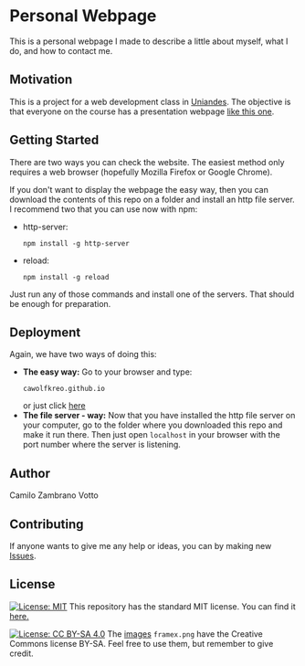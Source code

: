 # Personal Webpage
This is a personal webpage I made to describe a little about myself, what I do, and how to contact me.

## Motivation
This is a project for a web development class in [Uniandes](www.uniandes.edu.co). The objective is that everyone on the course has a presentation webpage [like this one](https://cawolfkreo.github.io).

## Getting Started
There are two ways you can check the website. The easiest method only requires a web browser (hopefully Mozilla Firefox or Google Chrome).

If you don't want to display the webpage the easy way, then you can download the contents of this repo on a folder and install an http file server. I recommend two that you can use now with npm:
* http-server:
  ```
  npm install -g http-server
  ```
* reload:
  ```
  npm install -g reload
  ```
Just run any of those commands and install one of the servers. That should be enough for preparation.

## Deployment
Again, we have two ways of doing this:
* __The easy way:__ Go to your browser and type:
  ```
  cawolfkreo.github.io
  ```
  or just click [here](http:cawolfkreo.github.io)
* __The file server - way:__ Now that you have installed the http file server on your computer, go to the folder where you downloaded this repo and make it run there. Then just open ```localhost``` in your browser with the port number where the server is listening.
## Author
Camilo Zambrano Votto

## Contributing
If anyone wants to give me any help or ideas, you can by making new [Issues](https://github.com/cawolfkreo/cawolfkreo.github.io/issues).

## License
[![License: MIT](https://img.shields.io/badge/License-MIT-yellow.svg)](https://opensource.org/licenses/MIT)
This repository has the standard MIT license. You can find it [here.](github.com/cawolfkreo/cawolfkreo.github.io/blob/master/LICENSE)

[![License: CC BY-SA 4.0](https://licensebuttons.net/l/by-sa/4.0/80x15.png)](https://creativecommons.org/licenses/by-sa/4.0/)
The [images](https://github.com/cawolfkreo/cawolfkreo.github.io/tree/master/images) ```framex.png``` have the Creative Commons license BY-SA. Feel free to use them, but remember to give credit.
